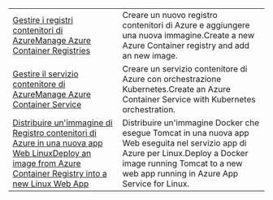 |  |  |
|---------|---------|
| <span data-ttu-id="e3ccf-101">[Gestire i registri contenitori di Azure][1]</span><span class="sxs-lookup"><span data-stu-id="e3ccf-101">[Manage Azure Container Registries][1]</span></span> | <span data-ttu-id="e3ccf-102">Creare un nuovo registro contenitori di Azure e aggiungere una nuova immagine.</span><span class="sxs-lookup"><span data-stu-id="e3ccf-102">Create a new Azure Container registry and add an new image.</span></span> | 
| <span data-ttu-id="e3ccf-103">[Gestire il servizio contenitore di Azure][2]</span><span class="sxs-lookup"><span data-stu-id="e3ccf-103">[Manage Azure Container Service][2]</span></span> | <span data-ttu-id="e3ccf-104">Creare un servizio contenitore di Azure con orchestrazione Kubernetes.</span><span class="sxs-lookup"><span data-stu-id="e3ccf-104">Create an Azure Container Service with Kubernetes orchestration.</span></span> | 
| <span data-ttu-id="e3ccf-105">[Distribuire un'immagine di Registro contenitori di Azure in una nuova app Web Linux][3]</span><span class="sxs-lookup"><span data-stu-id="e3ccf-105">[Deploy an image from Azure Container Registry into a new Linux Web App][3]</span></span> | <span data-ttu-id="e3ccf-106">Distribuire un'immagine Docker che esegue Tomcat in una nuova app Web eseguita nel servizio app di Azure per Linux.</span><span class="sxs-lookup"><span data-stu-id="e3ccf-106">Deploy a Docker image running Tomcat to a new web app running in Azure App Service for Linux.</span></span> | 

[1]: https://azure.microsoft.com/resources/samples/acr-java-manage-azure-container-registry/
[2]: https://azure.microsoft.com/resources/samples/acs-java-manage-azure-container-service/
[3]: https://azure.microsoft.com/resources/samples/app-service-java-deploy-image-from-acr-to-linux/
